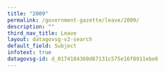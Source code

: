 ```yaml
---
title: "2009"
permalink: /government-gazette/leave/2009/
description: ""
third_nav_title: Leave
layout: datagovsg-v2-search
default_field: Subject
infotext: true
datagovsg-id: d_0174104360d67131c575e16f8911ebe6
---
```

